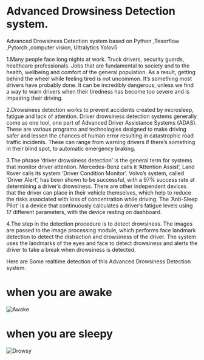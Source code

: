 # Advanced Drowsiness Detection system.
Advanced Drowsiness Detection system based on Python ,Tesorflow ,Pytorch ,computer vision, Ultralytics Yolov5

1.Many people face long nights at work. Truck drivers, security guards, healthcare professionals. Jobs that are fundamental to society and to the health, wellbeing and comfort of the general population. As a result, getting behind the wheel while feeling tired is not uncommon. It’s something most drivers have probably done. It can be incredibly dangerous, unless we find a way to warn drivers when their tiredness has become too severe and is impairing their driving.


2.Drowsiness detection works to prevent accidents created by microsleep, fatigue and lack of attention. Driver drowsiness detection systems generally come as one tool, one part of Advanced Driver Assistance Systems (ADAS). These are various programs and technologies designed to make driving safer and lessen the chances of human error resulting in catastrophic road traffic incidents. These can range from warning drivers if there’s something in their blind spot, to automatic emergency braking.


3.The phrase ‘driver drowsiness detection’ is the general term for systems that monitor driver attention. Mercedes-Benz calls it ‘Attention Assist’, Land Rover calls its system ‘Driver Condition Monitor’. Volvo’s system, called ‘Driver Alert’, has been shown to be successful, with a 97% success rate at determining a driver’s drowsiness. There are other independent devices that the driver can place in their vehicle themselves, which help to reduce the risks associated with loss of concentration while driving. The ‘Anti-Sleep Pilot’ is a device that continuously calculates a driver’s fatigue levels using 17 different parameters, with the device resting on dashboard.


4.The step in the detection procedure is to detect drowsiness. The images are passed to the image processing module, which performs face landmark detection to detect the distraction and drowsiness of the driver. The system uses the landmarks of the eyes and face to detect drowsiness and alerts the driver to take a break when drowsiness is detected.



Here are Some realtime detection of this Advanced Drowsiness Detection system.

# when you are awake


![Awake](https://github.com/Nitin7060/Advanced-Drowsiness-Detection-system/assets/103632805/299cf3ba-584d-4573-a7cc-7c52e2377d32)

# when you are sleepy


![Drowsy](https://github.com/Nitin7060/Advanced-Drowsiness-Detection-system/assets/103632805/0ffa15c5-69d2-44ea-b014-fd357d750172)

